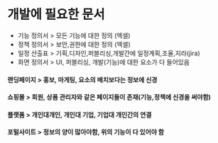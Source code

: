 # 개발에 필요한 문서
-  기능 정의서 > 모든 기능에 대한 정의 (엑셀)
-  정책 정의서 > 보안,권한에 대한 정의 (엑셀)
-  일정 산출표 > 기획,디자인,퍼블리싱,개발간에 일정계획,조율,지라(jira)
-  화면 정의서 > UI, 퍼블리싱, 개발(기능)에 대한 요소가 다 들어있음

#### 랜딩페이지 > 홍보, 마게팅, 요소의 배치보다는 정보에 신경
#### 쇼핑몰 > 회원, 상품 관리자와 같은 페이지들이 존재(기능,정책에 신경을 써야함)
#### 플랫폼 > 개인대개인, 개인대 기업, 기업대 개인간의 연결
#### 포털사이트 > 정보의 양이 많아야함, 위의 기능이 다 있어야 함
